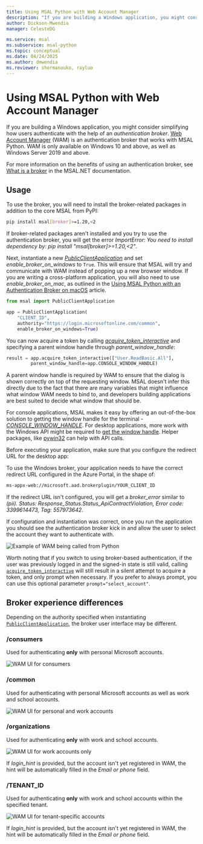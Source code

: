 ```yaml
---
title: Using MSAL Python with Web Account Manager
description: "If you are building a Windows application, you might consider simplifying how users authenticate with the help of an authentication broker - the Web Account Manager."
author: Dickson-Mwendia
manager: CelesteDG

ms.service: msal
ms.subservice: msal-python
ms.topic: conceptual
ms.date: 04/24/2025
ms.author: dmwendia
ms.reviewer: shermanouko, rayluo
---
```


# Using MSAL Python with Web Account Manager

If you are building a Windows application, you might consider simplifying how users authenticate with the help of an *authentication broker*. [Web Account Manager](/windows/uwp/security/web-account-manager) (WAM) is an authentication broker that works with MSAL Python. WAM is only available on Windows 10 and above, as well as Windows Server 2019 and above.

For more information on the benefits of using an authentication broker, see [What is a broker](/entra/msal/dotnet/acquiring-tokens/desktop-mobile/wam#what-is-a-broker) in the MSAL.NET documentation.

## Usage

To use the broker, you will need to install the broker-related packages in addition to the core MSAL from PyPI:

```bash
pip install msal[broker]>=1.20,<2
```

If broker-related packages aren't installed and you try to use the authentication broker, you will get the error *ImportError: You need to install dependency by: pip install "msal[broker]>=1.20,<2"*.

Next, instantiate a new [*PublicClientApplication*](xref:msal.application.PublicClientApplication) and set *enable_broker_on_windows* to `True`. This will ensure that MSAL will try and communicate with WAM instead of popping up a new browser window. If you are writing a cross-platform application, you will also need to use *enable_broker_on_mac*, as outlined in the [Using MSAL Python with an Authentication Broker on macOS](macos-broker.md) article.

```python
from msal import PublicClientApplication

app = PublicClientApplication(
    "CLIENT_ID",
    authority="https://login.microsoftonline.com/common",
    enable_broker_on_windows=True)
```

You can now acquire a token by calling [*acquire_token_interactive*](xref:msal.application.PublicClientApplication.acquire_token_interactive) and specifying a parent window handle through *parent_window_handle*:

```python
result = app.acquire_token_interactive(["User.ReadBasic.All"],
         parent_window_handle=app.CONSOLE_WINDOW_HANDLE)
```

A parent window handle is required by WAM to ensure that the dialog is shown correctly on top of the requesting window. MSAL doesn't infer this directly due to the fact that there are many variables that might influence what window WAM needs to bind to, and developers building applications are best suited to decide what window that should be.

For console applications, MSAL makes it easy by offering an out-of-the-box solution to getting the window handle for the terminal - [*CONSOLE_WINDOW_HANDLE*](xref:msal.application.PublicClientApplication.CONSOLE_WINDOW_HANDLE). For desktop applications, more work with the Windows API might be required to [get the window handle](/windows/apps/develop/ui-input/retrieve-hwnd). Helper packages, like [pywin32](https://pypi.org/project/pywin32/) can help with API calls.

Before executing your application, make sure that you configure the redirect URL for the desktop app:

To use the Windows broker, your application needs to have the correct redirect URL configured in the Azure Portal, in the shape of:

```bash
ms-appx-web://microsoft.aad.brokerplugin/YOUR_CLIENT_ID
```

If the redirect URL isn't configured, you will get a *broker_error* similar to *(pii). Status: Response_Status.Status_ApiContractViolation, Error code: 3399614473, Tag: 557973642*.

If configuration and instantiation was correct, once you run the application you should see the authentication broker kick in and allow the user to select the account they want to authenticate with.

![Example of WAM being called from Python](../media/wam-python.gif)

Worth noting that if you switch to using broker-based authentication, if the user was previously logged in and the signed-in state is still valid, calling [`acquire_token_interactive`](xref:msal.application.PublicClientApplication.acquire_token_interactive) will still result in a silent attempt to acquire a token, and only prompt when necessary. If you prefer to always prompt, you can use this optional parameter `prompt="select_account"`.

## Broker experience differences

Depending on the authority specified when instantiating [`PublicClientApplication`](xref:msal.application.PublicClientApplication), the broker user interface may be different.

### /consumers

Used for authenticating **only** with personal Microsoft accounts.

![WAM UI for consumers](../media/wam-consumers.png)

### /common

Used for authenticating with personal Microsoft accounts as well as work and school accounts.

![WAM UI for personal and work accounts](../media/wam-common.png)

### /organizations

Used for authenticating **only** with work and school accounts.

![WAM UI for work accounts only](../media/wam-organizations.png)

If *login_hint* is provided, but the account isn't yet registered in WAM, the hint will be automatically filled in the *Email or phone* field.

### /TENANT_ID

Used for authenticating **only** with work and school accounts within the specified tenant.

![WAM UI for tenant-specific accounts](../media/wam-tenant-specific.png)

If *login_hint* is provided, but the account isn't yet registered in WAM, the hint will be automatically filled in the *Email or phone* field.
